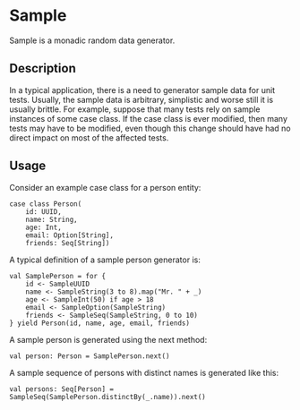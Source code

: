 Sample
======

Sample is a monadic random data generator.

Description
-----------

In a typical application, there is a need to generator sample data for unit tests. Usually, the sample data is
arbitrary, simplistic and worse still it is usually brittle. For example, suppose that many tests rely on sample
instances of some case class. If the case class is ever modified, then many tests may have to be modified, even
though this change should have had no direct impact on most of the affected tests.

Usage
-----

Consider an example case class for a person entity:

    case class Person(
        id: UUID,
        name: String,
        age: Int,
        email: Option[String],
        friends: Seq[String])

A typical definition of a sample person generator is:

    val SamplePerson = for {
        id <- SampleUUID
        name <- SampleString(3 to 8).map("Mr. " + _)
        age <- SampleInt(50) if age > 18
        email <- SampleOption(SampleString)
        friends <- SampleSeq(SampleString, 0 to 10)
    } yield Person(id, name, age, email, friends)

A sample person is generated using the next method:

    val person: Person = SamplePerson.next()

A sample sequence of persons with distinct names is generated like this:

    val persons: Seq[Person] = SampleSeq(SamplePerson.distinctBy(_.name)).next()

